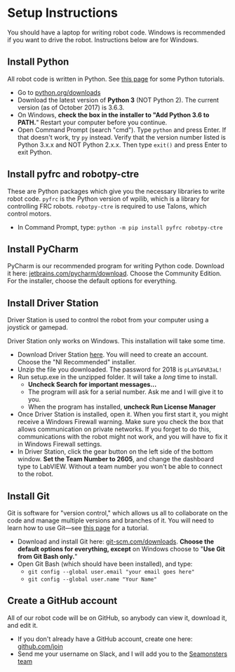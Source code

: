 # Setup Instructions

You should have a laptop for writing robot code. Windows is recommended if you want to drive the robot. Instructions below are for Windows.

## Install Python

All robot code is written in Python. See [this page](../learn-python) for some Python tutorials.

- Go to [python.org/downloads](https://www.python.org/downloads/)
- Download the latest version of **Python 3** (NOT Python 2). The current version (as of October 2017) is 3.6.3.
- On Windows, **check the box in the installer to "Add Python 3.6 to PATH.**" Restart your computer before you continue.
- Open Command Prompt (search "cmd"). Type `python` and press Enter. If that doesn't work, try `py` instead. Verify that the version number listed is Python 3.x.x and NOT Python 2.x.x. Then type `exit()` and press Enter to exit Python.

## Install pyfrc and robotpy-ctre

These are Python packages which give you the necessary libraries to write robot code. `pyfrc` is the Python version of wpilib, which is a library for controlling FRC robots. `robotpy-ctre` is required to use Talons, which control motors.

- In Command Prompt, type: `python -m pip install pyfrc robotpy-ctre`

## Install PyCharm

PyCharm is our recommended program for writing Python code. Download it here: [jetbrains.com/pycharm/download](https://www.jetbrains.com/pycharm/download/). Choose the Community Edition. For the installer, choose the default options for everything.

## Install Driver Station

Driver Station is used to control the robot from your computer using a joystick or gamepad.

Driver Station only works on Windows. This installation will take some time.

- Download Driver Station [here](http://www.ni.com/download/first-robotics-software-2017/7183/en/). You will need to create an account. Choose the "NI Recommended" installer.
- Unzip the file you downloaded. The password for 2018 is `pLaY&4%R3aL!`
- Run setup.exe in the unzipped folder. It will take a *long* time to install.
    - **Uncheck Search for important messages...**
    - The program will ask for a serial number. Ask me and I will give it to you.
    - When the program has installed, **uncheck Run License Manager**
- Once Driver Station is installed, open it. When you first start it, you might receive a Windows Firewall warning. Make sure you check the box that allows communication on private networks. If you forget to do this, communications with the robot might not work, and you will have to fix it in Windows Firewall settings.
- In Driver Station, click the gear button on the left side of the bottom window. **Set the Team Number to 2605**, and change the dashboard type to LabVIEW. Without a team number you won't be able to connect to the robot.

## Install Git

Git is software for "version control," which allows us all to collaborate on the code and manage multiple versions and branches of it. You will need to learn how to use Git&mdash;see [this page](../git) for a tutorial.

- Download and install Git here: [git-scm.com/downloads](https://git-scm.com/downloads). **Choose the default options for everything, except** on Windows choose to "**Use Git from Git Bash only.**"
- Open Git Bash (which should have been installed), and type:
    - `git config --global user.email "your email goes here"`
    - `git config --global user.name "Your Name"`

## Create a GitHub account

All of our robot code will be on GitHub, so anybody can view it, download it, and edit it.

- If you don't already have a GitHub account, create one here: [github.com/join](https://github.com/join)
- Send me your username on Slack, and I will add you to the [Seamonsters team](https://github.com/seamonsters-2605/)
